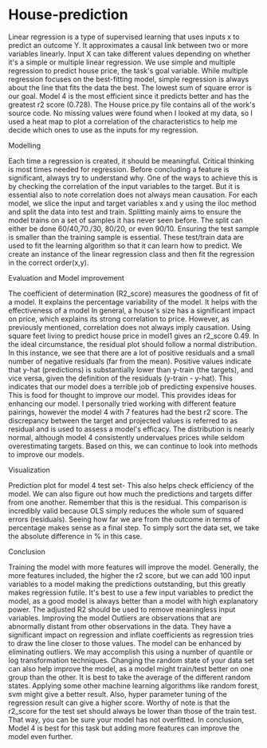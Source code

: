 # House-prediction


Linear regression is a type of supervised learning that uses inputs x to predict an outcome Y. It approximates a causal link between two or more variables linearly. Input X can take different values depending on whether it's a simple or multiple linear regression.
We use simple and multiple regression to predict house price, the task's goal variable. While multiple regression focuses on the best-fitting model, simple regression is always about the line that fits the data the best. The lowest sum of square error is our goal.
Model 4 is the most efficient since it predicts better and has the greatest r2 score (0.728).
The House price.py file contains all of the work's source code.
No missing values were found when I looked at my data, so I used a heat map to plot a correlation of the characteristics to help me decide which ones to use as the inputs for my regression.

Modelling


Each time a regression is created, it should be meaningful. Critical thinking is most times needed for regression. Before concluding a feature is significant, always try to understand why. One of the ways to achieve this is by checking the correlation of the input variables to the target. But it is essential also to note correlation does not always mean causation.
For each model, we slice the input and target variables x and y using the iloc method and split the data into test and train. Splitting mainly aims to ensure the model trains on a set of samples it has never seen before. The split can either be done 60/40,70./30, 80/20, or even 90/10. Ensuring the test sample is smaller than the training sample is essential. These test/train data are used to fit the learning algorithm so that it can learn how to predict.
We create an instance of the linear regression class and then fit the regression in the correct order(x,y).

Evaluation and Model improvement

The coefficient of determination (R2_score) measures the goodness of fit of a model. It explains the percentage variability of the model. It helps with the effectiveness of a model
In general, a house's size has a significant impact on price, which explains its strong correlation to price. However, as previously mentioned, correlation does not always imply causation. Using square feet living to predict house price in model1 gives an r2_score 0.49. In the ideal circumstance, the residual plot should follow a normal distribution. In this instance, we see that there are a lot of positive residuals and a small number of negative residuals (far from the mean). Positive values indicate that y-hat (predictions) is substantially lower than y-train (the targets), and vice versa, given the definition of the residuals (y-train - y-hat). This indicates that our model does a terrible job of predicting expensive houses. This is food for thought to improve our model. This provides ideas for enhancing our model.
I personally tried working with different feature pairings, however the model 4 with 7 features had the best r2 score. The discrepancy between the target and projected values is referred to as residual and is used to assess a model's efficacy. The distribution is nearly normal, although model 4 consistently undervalues prices while seldom overestimating targets. Based on this, we can continue to look into methods to improve our models.


Visualization


Prediction plot for model 4 test set- This also helps check efficiency of the model.
We can also figure out how much the predictions and targets differ from one another. Remember that this is the residual. This comparison is incredibly valid because OLS simply reduces the whole sum of squared errors (residuals). Seeing how far we are from the outcome in terms of percentage makes sense as a final step. To simply sort the data set, we take the absolute difference in % in this case.


Conclusion


Training the model with more features will improve the model. Generally, the more features included, the higher the r2 score, but we can add 100 input variables to a model making the predictions outstanding, but this greatly makes regression futile. It's best to use a few input variables to predict the model, as a good model is always better than a model with high explanatory power. The adjusted R2 should be used to remove meaningless input variables.
Improving the model
Outliers are observations that are abnormally distant from other observations in the data. They have a significant impact on regression and inflate coefficients as regression tries to draw the line closer to those values. The model can be enhanced by eliminating outliers. We may accomplish this using a number of quantile or log transformation techniques.
Changing the random state of your data set can also help improve the model, as a model might train/test better on one group than the other. It is best to take the average of the different random states.
Applying some other machine learning algorithms like random forest, svm might give a better result. Also, hyper parameter tuning of the regression result can give a higher score.
Worthy of note is that the r2_score for the test set should always be lower than those of the train test. That way, you can be sure your model has not overfitted.
In conclusion, Model 4 is best for this task but adding more features can improve the model even further.
